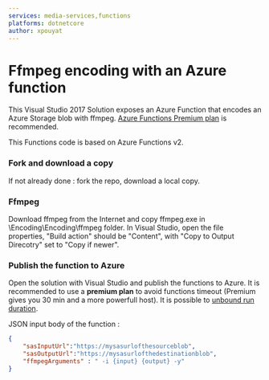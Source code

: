 ```yaml
---
services: media-services,functions
platforms: dotnetcore
author: xpouyat
---
```


# Ffmpeg encoding with an Azure function
This Visual Studio 2017 Solution exposes an Azure Function that encodes an Azure Storage blob with ffmpeg. [Azure Functions Premium plan](https://docs.microsoft.com/en-us/azure/azure-functions/functions-premium-plan
) is recommended.

This Functions code is based on Azure Functions v2.

### Fork and download a copy
If not already done : fork the repo, download a local copy.

### Ffmpeg
Download ffmpeg from the Internet and copy ffmpeg.exe in \Encoding\Encoding\ffmpeg folder.
In Visual Studio, open the file properties, "Build action" should be "Content", with "Copy to Output Direcotry" set to "Copy if newer".

### Publish the function to Azure
Open the solution with Visual Studio and publish the functions to Azure.
It is recommended to use a **premium plan** to avoid functions timeout (Premium gives you 30 min and a more powerfull host).
It is possible to [unbound run duration](https://docs.microsoft.com/en-us/azure/azure-functions/functions-premium-plan#unbounded-run-duration).

JSON input body of the function :
```json
{
    "sasInputUrl":"https://mysasurlofthesourceblob",
    "sasOutputUrl":"https://mysasurlofthedestinationblob",
    "ffmpegArguments" : " -i {input} {output} -y"
}
```
